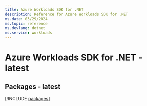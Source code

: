 ```yaml
---
title: Azure Workloads SDK for .NET
description: Reference for Azure Workloads SDK for .NET
ms.date: 03/29/2024
ms.topic: reference
ms.devlang: dotnet
ms.service: workloads
---
```

# Azure Workloads SDK for .NET - latest
## Packages - latest
[!INCLUDE [packages](workloads-index.md)]